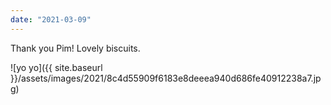 ```yaml
---
date: "2021-03-09"
---
```


Thank you Pim! Lovely biscuits.

![yo yo]({{ site.baseurl }}/assets/images/2021/8c4d55909f6183e8deeea940d686fe40912238a7.jpg)
